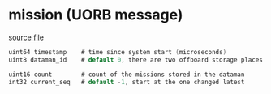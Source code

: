 # mission (UORB message)
        


[source file](https://github.com/PX4/PX4-Autopilot/blob/master/msg/mission.msg)

```c
uint64 timestamp	# time since system start (microseconds)
uint8 dataman_id	# default 0, there are two offboard storage places in the dataman: 0 or 1

uint16 count		# count of the missions stored in the dataman
int32 current_seq	# default -1, start at the one changed latest

```
